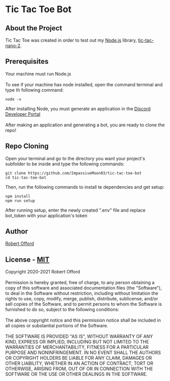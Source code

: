 # Tic Tac Toe Bot
## About the Project
Tic Tac Toe was created in order to test out my [Node.js](https://node.js.org) library, [tic-tac-nano-2](https://npmjs.org/package/tic-tac-nano-2). 

## Prerequisites
Your machine must run Node.js
<br/><br/>To see if your machine has node installed, open the command terminal and type th following command:<br/>
```
node -v
```
After installing Node, you must generate an application in the [Discord Developer Portal](https://discord.com/developers/applications)<br/><br/>
After making an application and generating a bot, you are ready to clone the repo!

## Repo Cloning
Open your terminal and go to the directory you want your project's subfolder to be inside and type the following commands:<br/>
```
git clone https://github.com/ImpassiveMoon03/tic-tac-toe-bot
cd tic-tac-toe-bot
```
Then, run the following commands to install te dependencies and get setup:<br/>
```
npm install
npm run setup
```
After running setup, enter the newly created ".env" file and replace bot_token with your application's token

## Author
[Robert Offord](https://github.com/ImpassiveMoon03)

## License - [MIT](https://opensource.org/licenses/MIT)
Copyright 2020-2021 Robert Offord<br/><br/>
Permission is hereby granted, free of charge, to any person obtaining a copy of this software and associated documentation files (the "Software"), to deal in the Software without restriction, including without limitation the rights to use, copy, modify, merge, publish, distribute, sublicense, and/or sell copies of the Software, and to permit persons to whom the Software is furnished to do so, subject to the following conditions:
<br/><br/>The above copyright notice and this permission notice shall be included in all copies or substantial portions of the Software.
<br/><br/>THE SOFTWARE IS PROVIDED "AS IS", WITHOUT WARRANTY OF ANY KIND, EXPRESS OR IMPLIED, INCLUDING BUT NOT LIMITED TO THE WARRANTIES OF MERCHANTABILITY, FITNESS FOR A PARTICULAR PURPOSE AND NONINFRINGEMENT. IN NO EVENT SHALL THE AUTHORS OR COPYRIGHT HOLDERS BE LIABLE FOR ANY CLAIM, DAMAGES OR OTHER LIABILITY, WHETHER IN AN ACTION OF CONTRACT, TORT OR OTHERWISE, ARISING FROM, OUT OF OR IN CONNECTION WITH THE SOFTWARE OR THE USE OR OTHER DEALINGS IN THE SOFTWARE.